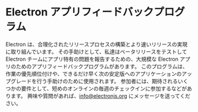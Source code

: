 # Electron アプリフィードバックプログラム

Electron は、合理化されたリリースプロセスの構築とより速いリリースの実現に取り組んでいます。 その手助けとして、私達はベータリリースをテストして Electron チームにアプリ特有の問題を報告するための、大規模な Electron アプリのためのアプリフィードバックプログラムがあります。 このプログラムは、作業の優先順位付けや、できるだけ早く次の安定版へのアプリケーションのアップグレードを行う手助けのために使用されます。 参加者には、期待されるいくつかの要件として、短めのオンラインの毎週のチェックインに参加するなどがあります。 興味や質問があれば、info@electronjs.org にメッセージを送ってください。